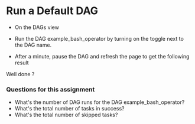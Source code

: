 # Run a Default DAG


* On the DAGs view


* Run the DAG example_bash_operator by turning on the toggle next to the DAG name.


* After a minute, pause the DAG and refresh the page to get the following result


Well done ?

### Questions for this assignment
- What's the number of DAG runs for the DAG example_bash_operator?
- What's the total number of tasks in success?
- What's the total number of skipped tasks?